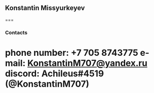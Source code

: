## Konstantin Missyurkeyev
===
### Contacts
phone number: +7 705 8743775
e-mail: KonstantinM707@yandex.ru
discord: Achileus#4519 (@KonstantinM707)
===